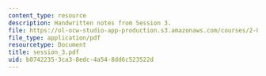 ```yaml
---
content_type: resource
description: Handwritten notes from Session 3.
file: https://ol-ocw-studio-app-production.s3.amazonaws.com/courses/2-032-dynamics-fall-2004/b07422353ca38edc4a548dd6c523522d_session_3.pdf
file_type: application/pdf
resourcetype: Document
title: session_3.pdf
uid: b0742235-3ca3-8edc-4a54-8dd6c523522d
---
```

